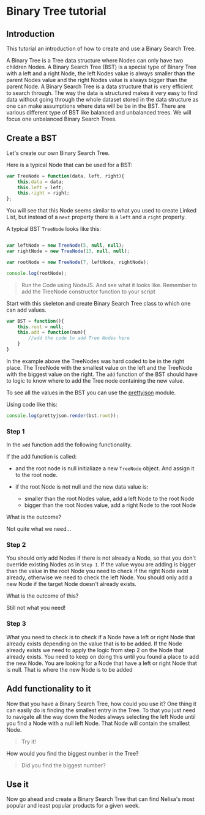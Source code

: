 # Binary Tree tutorial

## Introduction

This tutorial an introduction of how to create and use a Binary Search Tree.

A Binary Tree is a Tree data structure where Nodes can only have two children Nodes. A Binary Search Tree (BST) is a special type of Binary Tree with a left and a right Node, the left Nodes value is always smaller than the parent Nodes value and the right Nodes value is always bigger than the parent Node. A Binary Search Tree is a data structure that is very efficient to search through. The way the data is structured makes it very easy to find data without going through the whole dataset stored in the data structure as one can make assumptions where data will be be in the BST. There are various different type of BST like balanced and unbalanced trees. We will focus one unbalanced Binary Search Trees.

## Create a BST

Let's create our own Binary Search Tree.

Here is a typical Node that can be used for a BST:

```javascript
var TreeNode = function(data, left, right){
    this.data = data;
    this.left = left;
    this.right = right;
};
```

You will see that this Node seems similar to what you used to create Linked List, but instead of a `next` property there is a `left` and a `right` property.

A typical BST `TreeNode` looks like this:

```javascript

var leftNode = new TreeNode(5, null, null);
var rightNode = new TreeNode(13, null, null);

var rootNode = new TreeNode(7, leftNode, rightNode);

console.log(rootNode);
```

> Run the Code using NodeJS. And see what it looks like. Remember to add the TreeNode constructor function to your script

Start with this skeleton and create Binary Search Tree class to which one can add values.

```javascript
var BST = function(){
    this.root = null;
    this.add = function(num){
        //add the code to add Tree Nodes here
    }
}
```

In the example above the TreeNodes was hard coded to be in the right place. The TreeNode with the smallest value on the left and the TreeNode with the biggest value on the right. The `add` function of the BST should have to logic to know where to add the Tree node containing the new value.

To see all the values in the BST you can use the [prettyjson](https://www.npmjs.com/package/prettyjson) module.

Using code like this:

```javascript
console.log(prettyjson.render(bst.root));
```

### Step 1

In the `add` function add the following functionality.

If the add function is called:

* and the root node is null initialiaze a new `TreeNode` object. And assign it to the root node.

* if the root Node is not null and the new data value is:
    * smaller than the root Nodes value, add a left Node to the root Node
    * bigger than the root Nodes value, add a right Node to the root Node

What is the outcome?

Not quite what we need...

### Step 2

You should only add Nodes if there is not already a Node, so that you don't override existing Nodes as in `Step 1`. If the value wyou are adding is bigger than the value in the root Node you need to check if the right Node exist already, otherwise we need to check the left Node. You should only add a new Node if the target Node doesn't already exists.

What is the outcome of this?

Still not what you need!

### Step 3

What you need to check is to check if a Node have a left or right Node that already exists depending on the value that is to be added. If the Node already exists we need to apply the logic from step 2 on the Node that already exists. You need to keep on doing this until you found a place to add the new Node. You are looking for a Node that have a left or right Node that is null. That is where the new Node is to be added

## Add functionality to it

Now that you have a Binary Search Tree, how could you use it? One thing it can easily do is finding the smallest entry in the Tree. To that you just need to navigate all the way down the Nodes always selecting the left Node until you find a Node with a null left Node. That Node will contain the smallest Node.

> Try it!

How would you find the biggest number in the Tree?

> Did you find the biggest number?

## Use it

Now go ahead and create a Binary Search Tree that can find Nelisa's most popular and least popular products for a given week.
